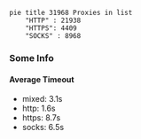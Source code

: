 
```mermaid
pie title 31968 Proxies in list
    "HTTP" : 21938
    "HTTPS": 4409
    "SOCKS" : 8968
```

### Some Info
#### Average Timeout

- mixed: 3.1s
- http: 1.6s
- https: 8.7s
- socks: 6.5s